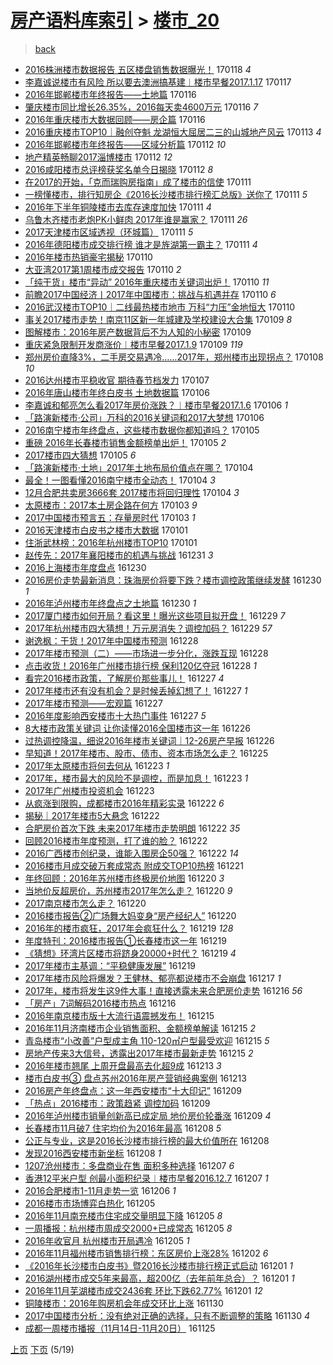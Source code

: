 [房产语料库索引](../../README.md)  > [楼市_20](楼市_20.md)
====
> [back](../README.md)

- [2016株洲楼市数据报告 五区楼盘销售数据曝光！](http://jkwz.applinzi.com/ittc/6924468717663814661.html#2016%E6%A0%AA%E6%B4%B2%E6%A5%BC%E5%B8%82%E6%95%B0%E6%8D%AE%E6%8A%A5%E5%91%8A+%E4%BA%94%E5%8C%BA%E6%A5%BC%E7%9B%98%E9%94%80%E5%94%AE%E6%95%B0%E6%8D%AE%E6%9B%9D%E5%85%89%EF%BC%81) 170118 *4* 
- [李嘉诚说楼市有风险 所以要去澳洲搞基建︱楼市早餐2017.1.17](http://jkwz.applinzi.com/ittc/6923984216525374469.html#%E6%9D%8E%E5%98%89%E8%AF%9A%E8%AF%B4%E6%A5%BC%E5%B8%82%E6%9C%89%E9%A3%8E%E9%99%A9+%E6%89%80%E4%BB%A5%E8%A6%81%E5%8E%BB%E6%BE%B3%E6%B4%B2%E6%90%9E%E5%9F%BA%E5%BB%BA%EF%B8%B1%E6%A5%BC%E5%B8%82%E6%97%A9%E9%A4%902017.1.17) 170117  
- [2016年邯郸楼市年终报告——土地篇](http://jkwz.applinzi.com/ittc/6923834401225180165.html#2016%E5%B9%B4%E9%82%AF%E9%83%B8%E6%A5%BC%E5%B8%82%E5%B9%B4%E7%BB%88%E6%8A%A5%E5%91%8A%E2%80%94%E2%80%94%E5%9C%9F%E5%9C%B0%E7%AF%87) 170116  
- [肇庆楼市同比增长26.35%，2016每天卖4600万元](http://jkwz.applinzi.com/ittc/6923804226143912964.html#%E8%82%87%E5%BA%86%E6%A5%BC%E5%B8%82%E5%90%8C%E6%AF%94%E5%A2%9E%E9%95%BF26.35%25%EF%BC%8C2016%E6%AF%8F%E5%A4%A9%E5%8D%964600%E4%B8%87%E5%85%83) 170116 *7* 
- [2016年重庆楼市大数据回顾——房企篇](http://jkwz.applinzi.com/ittc/6923786138065306629.html#2016%E5%B9%B4%E9%87%8D%E5%BA%86%E6%A5%BC%E5%B8%82%E5%A4%A7%E6%95%B0%E6%8D%AE%E5%9B%9E%E9%A1%BE%E2%80%94%E2%80%94%E6%88%BF%E4%BC%81%E7%AF%87) 170116  
- [2016重庆楼市TOP10｜融创夺魁 龙湖恒大屈居二三的山城地产风云](http://jkwz.applinzi.com/ittc/6922673502741332996.html#2016%E9%87%8D%E5%BA%86%E6%A5%BC%E5%B8%82TOP10%EF%BD%9C%E8%9E%8D%E5%88%9B%E5%A4%BA%E9%AD%81+%E9%BE%99%E6%B9%96%E6%81%92%E5%A4%A7%E5%B1%88%E5%B1%85%E4%BA%8C%E4%B8%89%E7%9A%84%E5%B1%B1%E5%9F%8E%E5%9C%B0%E4%BA%A7%E9%A3%8E%E4%BA%91) 170113 *4* 
- [2016年邯郸楼市年终报告——区域分析篇](http://jkwz.applinzi.com/ittc/6922324062461494277.html#2016%E5%B9%B4%E9%82%AF%E9%83%B8%E6%A5%BC%E5%B8%82%E5%B9%B4%E7%BB%88%E6%8A%A5%E5%91%8A%E2%80%94%E2%80%94%E5%8C%BA%E5%9F%9F%E5%88%86%E6%9E%90%E7%AF%87) 170112 *10* 
- [地产精英畅聊2017淄博楼市](http://jkwz.applinzi.com/ittc/6922203253994685444.html#%E5%9C%B0%E4%BA%A7%E7%B2%BE%E8%8B%B1%E7%95%85%E8%81%8A2017%E6%B7%84%E5%8D%9A%E6%A5%BC%E5%B8%82) 170112 *12* 
- [2016咸阳楼市总评榜获奖名单今日揭晓](http://jkwz.applinzi.com/ittc/6922107413057782788.html#2016%E5%92%B8%E9%98%B3%E6%A5%BC%E5%B8%82%E6%80%BB%E8%AF%84%E6%A6%9C%E8%8E%B7%E5%A5%96%E5%90%8D%E5%8D%95%E4%BB%8A%E6%97%A5%E6%8F%AD%E6%99%93) 170112 *8* 
- [在2017的开始，「克而瑞购房指南」成了楼市的信使](http://jkwz.applinzi.com/ittc/6921950481827234821.html#%E5%9C%A82017%E7%9A%84%E5%BC%80%E5%A7%8B%EF%BC%8C%E3%80%8C%E5%85%8B%E8%80%8C%E7%91%9E%E8%B4%AD%E6%88%BF%E6%8C%87%E5%8D%97%E3%80%8D%E6%88%90%E4%BA%86%E6%A5%BC%E5%B8%82%E7%9A%84%E4%BF%A1%E4%BD%BF) 170111  
- [一榜懂楼市，排行知房企《2016长沙楼市排行榜汇总版》送你了](http://jkwz.applinzi.com/ittc/6921936652137399300.html#%E4%B8%80%E6%A6%9C%E6%87%82%E6%A5%BC%E5%B8%82%EF%BC%8C%E6%8E%92%E8%A1%8C%E7%9F%A5%E6%88%BF%E4%BC%81%E3%80%8A2016%E9%95%BF%E6%B2%99%E6%A5%BC%E5%B8%82%E6%8E%92%E8%A1%8C%E6%A6%9C%E6%B1%87%E6%80%BB%E7%89%88%E3%80%8B%E9%80%81%E4%BD%A0%E4%BA%86) 170111 *5* 
- [2016年下半年铜陵楼市去库存速度加快](http://jkwz.applinzi.com/ittc/6921928109476807685.html#2016%E5%B9%B4%E4%B8%8B%E5%8D%8A%E5%B9%B4%E9%93%9C%E9%99%B5%E6%A5%BC%E5%B8%82%E5%8E%BB%E5%BA%93%E5%AD%98%E9%80%9F%E5%BA%A6%E5%8A%A0%E5%BF%AB) 170111 *4* 
- [乌鲁木齐楼市老炮PK小鲜肉 2017年谁是赢家？](http://jkwz.applinzi.com/ittc/6921904206478050309.html#%E4%B9%8C%E9%B2%81%E6%9C%A8%E9%BD%90%E6%A5%BC%E5%B8%82%E8%80%81%E7%82%AEPK%E5%B0%8F%E9%B2%9C%E8%82%89+2017%E5%B9%B4%E8%B0%81%E6%98%AF%E8%B5%A2%E5%AE%B6%EF%BC%9F) 170111 *26* 
- [2017天津楼市区域透视（环城篇）](http://jkwz.applinzi.com/ittc/6921835402616112132.html#2017%E5%A4%A9%E6%B4%A5%E6%A5%BC%E5%B8%82%E5%8C%BA%E5%9F%9F%E9%80%8F%E8%A7%86%EF%BC%88%E7%8E%AF%E5%9F%8E%E7%AF%87%EF%BC%89) 170111 *5* 
- [2016年德阳楼市成交排行榜 谁才是旌湖第一霸主？](http://jkwz.applinzi.com/ittc/6921796888423826436.html#2016%E5%B9%B4%E5%BE%B7%E9%98%B3%E6%A5%BC%E5%B8%82%E6%88%90%E4%BA%A4%E6%8E%92%E8%A1%8C%E6%A6%9C+%E8%B0%81%E6%89%8D%E6%98%AF%E6%97%8C%E6%B9%96%E7%AC%AC%E4%B8%80%E9%9C%B8%E4%B8%BB%EF%BC%9F) 170111 *4* 
- [2016年楼市热销豪宅揭秘](http://jkwz.applinzi.com/ittc/6921559866836780036.html#2016%E5%B9%B4%E6%A5%BC%E5%B8%82%E7%83%AD%E9%94%80%E8%B1%AA%E5%AE%85%E6%8F%AD%E7%A7%98) 170110  
- [大亚湾2017第1周楼市成交报告](http://jkwz.applinzi.com/ittc/6921559545150440453.html#%E5%A4%A7%E4%BA%9A%E6%B9%BE2017%E7%AC%AC1%E5%91%A8%E6%A5%BC%E5%B8%82%E6%88%90%E4%BA%A4%E6%8A%A5%E5%91%8A) 170110 *2* 
- [「纯干货」楼市“异动” 2016年重庆楼市关键词出炉！](http://jkwz.applinzi.com/ittc/6921480337694917636.html#%E3%80%8C%E7%BA%AF%E5%B9%B2%E8%B4%A7%E3%80%8D%E6%A5%BC%E5%B8%82%E2%80%9C%E5%BC%82%E5%8A%A8%E2%80%9D+2016%E5%B9%B4%E9%87%8D%E5%BA%86%E6%A5%BC%E5%B8%82%E5%85%B3%E9%94%AE%E8%AF%8D%E5%87%BA%E7%82%89%EF%BC%81) 170110 *11* 
- [前瞻2017中国经济丨2017年中国楼市：挑战与机遇并存](http://jkwz.applinzi.com/ittc/6921451263899468804.html#%E5%89%8D%E7%9E%BB2017%E4%B8%AD%E5%9B%BD%E7%BB%8F%E6%B5%8E%E4%B8%A82017%E5%B9%B4%E4%B8%AD%E5%9B%BD%E6%A5%BC%E5%B8%82%EF%BC%9A%E6%8C%91%E6%88%98%E4%B8%8E%E6%9C%BA%E9%81%87%E5%B9%B6%E5%AD%98) 170110 *6* 
- [2016武汉楼市TOP10｜二线最热楼市地市 万科“力压”金地恒大](http://jkwz.applinzi.com/ittc/6921296908814648324.html#2016%E6%AD%A6%E6%B1%89%E6%A5%BC%E5%B8%82TOP10%EF%BD%9C%E4%BA%8C%E7%BA%BF%E6%9C%80%E7%83%AD%E6%A5%BC%E5%B8%82%E5%9C%B0%E5%B8%82+%E4%B8%87%E7%A7%91%E2%80%9C%E5%8A%9B%E5%8E%8B%E2%80%9D%E9%87%91%E5%9C%B0%E6%81%92%E5%A4%A7) 170110  
- [事关2017楼市走势！南京11区新一年城建及学校建设大合集](http://jkwz.applinzi.com/ittc/6921250908364342277.html#%E4%BA%8B%E5%85%B32017%E6%A5%BC%E5%B8%82%E8%B5%B0%E5%8A%BF%EF%BC%81%E5%8D%97%E4%BA%AC11%E5%8C%BA%E6%96%B0%E4%B8%80%E5%B9%B4%E5%9F%8E%E5%BB%BA%E5%8F%8A%E5%AD%A6%E6%A0%A1%E5%BB%BA%E8%AE%BE%E5%A4%A7%E5%90%88%E9%9B%86) 170109 *8* 
- [图解楼市：2016年房产数据背后不为人知的小秘密](http://jkwz.applinzi.com/ittc/6921175728510206980.html#%E5%9B%BE%E8%A7%A3%E6%A5%BC%E5%B8%82%EF%BC%9A2016%E5%B9%B4%E6%88%BF%E4%BA%A7%E6%95%B0%E6%8D%AE%E8%83%8C%E5%90%8E%E4%B8%8D%E4%B8%BA%E4%BA%BA%E7%9F%A5%E7%9A%84%E5%B0%8F%E7%A7%98%E5%AF%86) 170109  
- [重庆紧急限制开发商涨价︱楼市早餐2017.1.9](http://jkwz.applinzi.com/ittc/6921018142649484292.html#%E9%87%8D%E5%BA%86%E7%B4%A7%E6%80%A5%E9%99%90%E5%88%B6%E5%BC%80%E5%8F%91%E5%95%86%E6%B6%A8%E4%BB%B7%EF%B8%B1%E6%A5%BC%E5%B8%82%E6%97%A9%E9%A4%902017.1.9) 170109 *119* 
- [郑州房价直降3%，二手房交易遇冷……2017年，郑州楼市出现拐点？](http://jkwz.applinzi.com/ittc/6920831749184816133.html#%E9%83%91%E5%B7%9E%E6%88%BF%E4%BB%B7%E7%9B%B4%E9%99%8D3%25%EF%BC%8C%E4%BA%8C%E6%89%8B%E6%88%BF%E4%BA%A4%E6%98%93%E9%81%87%E5%86%B7%E2%80%A6%E2%80%A62017%E5%B9%B4%EF%BC%8C%E9%83%91%E5%B7%9E%E6%A5%BC%E5%B8%82%E5%87%BA%E7%8E%B0%E6%8B%90%E7%82%B9%EF%BC%9F) 170108 *10* 
- [2016达州楼市平稳收官 期待春节档发力](http://jkwz.applinzi.com/ittc/6920419740853208068.html#2016%E8%BE%BE%E5%B7%9E%E6%A5%BC%E5%B8%82%E5%B9%B3%E7%A8%B3%E6%94%B6%E5%AE%98+%E6%9C%9F%E5%BE%85%E6%98%A5%E8%8A%82%E6%A1%A3%E5%8F%91%E5%8A%9B) 170107  
- [2016年唐山楼市年终白皮书 土地数据篇](http://jkwz.applinzi.com/ittc/6920149110840886276.html#2016%E5%B9%B4%E5%94%90%E5%B1%B1%E6%A5%BC%E5%B8%82%E5%B9%B4%E7%BB%88%E7%99%BD%E7%9A%AE%E4%B9%A6+%E5%9C%9F%E5%9C%B0%E6%95%B0%E6%8D%AE%E7%AF%87) 170106  
- [李嘉诚和郁亮怎么看2017年房价涨跌？︱楼市早餐2017.1.6](http://jkwz.applinzi.com/ittc/6920096021773550596.html#%E6%9D%8E%E5%98%89%E8%AF%9A%E5%92%8C%E9%83%81%E4%BA%AE%E6%80%8E%E4%B9%88%E7%9C%8B2017%E5%B9%B4%E6%88%BF%E4%BB%B7%E6%B6%A8%E8%B7%8C%EF%BC%9F%EF%B8%B1%E6%A5%BC%E5%B8%82%E6%97%A9%E9%A4%902017.1.6) 170106 *1* 
- [「路演新楼市·公司」万科的2016关键词和2017大梦想](http://jkwz.applinzi.com/ittc/6920092706616640516.html#%E3%80%8C%E8%B7%AF%E6%BC%94%E6%96%B0%E6%A5%BC%E5%B8%82%C2%B7%E5%85%AC%E5%8F%B8%E3%80%8D%E4%B8%87%E7%A7%91%E7%9A%842016%E5%85%B3%E9%94%AE%E8%AF%8D%E5%92%8C2017%E5%A4%A7%E6%A2%A6%E6%83%B3) 170106  
- [2016南宁楼市年终盘点，这些楼市数据你都知道吗？](http://jkwz.applinzi.com/ittc/6919710024757937156.html#2016%E5%8D%97%E5%AE%81%E6%A5%BC%E5%B8%82%E5%B9%B4%E7%BB%88%E7%9B%98%E7%82%B9%EF%BC%8C%E8%BF%99%E4%BA%9B%E6%A5%BC%E5%B8%82%E6%95%B0%E6%8D%AE%E4%BD%A0%E9%83%BD%E7%9F%A5%E9%81%93%E5%90%97%EF%BC%9F) 170105  
- [重磅 2016年长春楼市销售金额榜单出炉！](http://jkwz.applinzi.com/ittc/6919574187017765893.html#%E9%87%8D%E7%A3%85+2016%E5%B9%B4%E9%95%BF%E6%98%A5%E6%A5%BC%E5%B8%82%E9%94%80%E5%94%AE%E9%87%91%E9%A2%9D%E6%A6%9C%E5%8D%95%E5%87%BA%E7%82%89%EF%BC%81) 170105 *2* 
- [2017楼市四大猜想](http://jkwz.applinzi.com/ittc/6919467103601296389.html#2017%E6%A5%BC%E5%B8%82%E5%9B%9B%E5%A4%A7%E7%8C%9C%E6%83%B3) 170105 *6* 
- [「路演新楼市·土地」2017年土地布局价值点在哪？](http://jkwz.applinzi.com/ittc/6919424892239086596.html#%E3%80%8C%E8%B7%AF%E6%BC%94%E6%96%B0%E6%A5%BC%E5%B8%82%C2%B7%E5%9C%9F%E5%9C%B0%E3%80%8D2017%E5%B9%B4%E5%9C%9F%E5%9C%B0%E5%B8%83%E5%B1%80%E4%BB%B7%E5%80%BC%E7%82%B9%E5%9C%A8%E5%93%AA%EF%BC%9F) 170104  
- [最全！一图看懂2016南宁楼市全动态！](http://jkwz.applinzi.com/ittc/6919330540590466052.html#%E6%9C%80%E5%85%A8%EF%BC%81%E4%B8%80%E5%9B%BE%E7%9C%8B%E6%87%822016%E5%8D%97%E5%AE%81%E6%A5%BC%E5%B8%82%E5%85%A8%E5%8A%A8%E6%80%81%EF%BC%81) 170104 *3* 
- [12月合肥共卖房3666套 2017楼市将回归理性](http://jkwz.applinzi.com/ittc/6919317391485174789.html#12%E6%9C%88%E5%90%88%E8%82%A5%E5%85%B1%E5%8D%96%E6%88%BF3666%E5%A5%97+2017%E6%A5%BC%E5%B8%82%E5%B0%86%E5%9B%9E%E5%BD%92%E7%90%86%E6%80%A7) 170104 *3* 
- [太原楼市：2017本土房企路在何方](http://jkwz.applinzi.com/ittc/6914794216835515396.html#%E5%A4%AA%E5%8E%9F%E6%A5%BC%E5%B8%82%EF%BC%9A2017%E6%9C%AC%E5%9C%9F%E6%88%BF%E4%BC%81%E8%B7%AF%E5%9C%A8%E4%BD%95%E6%96%B9) 170103 *9* 
- [2017中国楼市预言五：存量房时代](http://jkwz.applinzi.com/ittc/6918872490284942340.html#2017%E4%B8%AD%E5%9B%BD%E6%A5%BC%E5%B8%82%E9%A2%84%E8%A8%80%E4%BA%94%EF%BC%9A%E5%AD%98%E9%87%8F%E6%88%BF%E6%97%B6%E4%BB%A3) 170103 *1* 
- [2016天津楼市白皮书之楼市大数据](http://jkwz.applinzi.com/ittc/6918097235777946629.html#2016%E5%A4%A9%E6%B4%A5%E6%A5%BC%E5%B8%82%E7%99%BD%E7%9A%AE%E4%B9%A6%E4%B9%8B%E6%A5%BC%E5%B8%82%E5%A4%A7%E6%95%B0%E6%8D%AE) 170101  
- [住浙武林榜：2016年杭州楼市TOP10](http://jkwz.applinzi.com/ittc/6917989438448993284.html#%E4%BD%8F%E6%B5%99%E6%AD%A6%E6%9E%97%E6%A6%9C%EF%BC%9A2016%E5%B9%B4%E6%9D%AD%E5%B7%9E%E6%A5%BC%E5%B8%82TOP10) 170101  
- [赵传先：2017年襄阳楼市的机遇与挑战](http://jkwz.applinzi.com/ittc/6917850382931067908.html#%E8%B5%B5%E4%BC%A0%E5%85%88%EF%BC%9A2017%E5%B9%B4%E8%A5%84%E9%98%B3%E6%A5%BC%E5%B8%82%E7%9A%84%E6%9C%BA%E9%81%87%E4%B8%8E%E6%8C%91%E6%88%98) 161231 *3* 
- [2016上海楼市年度盘点](http://jkwz.applinzi.com/ittc/6917482839590568965.html#2016%E4%B8%8A%E6%B5%B7%E6%A5%BC%E5%B8%82%E5%B9%B4%E5%BA%A6%E7%9B%98%E7%82%B9) 161230  
- [2016房价走势最新消息：珠海房价将要下跌？楼市调控政策继续发酵](http://jkwz.applinzi.com/ittc/6917460415331435524.html#2016%E6%88%BF%E4%BB%B7%E8%B5%B0%E5%8A%BF%E6%9C%80%E6%96%B0%E6%B6%88%E6%81%AF%EF%BC%9A%E7%8F%A0%E6%B5%B7%E6%88%BF%E4%BB%B7%E5%B0%86%E8%A6%81%E4%B8%8B%E8%B7%8C%EF%BC%9F%E6%A5%BC%E5%B8%82%E8%B0%83%E6%8E%A7%E6%94%BF%E7%AD%96%E7%BB%A7%E7%BB%AD%E5%8F%91%E9%85%B5) 161230 *1* 
- [2016年泸州楼市年终盘点之土地篇](http://jkwz.applinzi.com/ittc/6917457367754343429.html#2016%E5%B9%B4%E6%B3%B8%E5%B7%9E%E6%A5%BC%E5%B8%82%E5%B9%B4%E7%BB%88%E7%9B%98%E7%82%B9%E4%B9%8B%E5%9C%9F%E5%9C%B0%E7%AF%87) 161230 *1* 
- [2017厦门楼市如何开局 ? 看这里！曝光这些项目拟开盘！](http://jkwz.applinzi.com/ittc/6916975605441889284.html#2017%E5%8E%A6%E9%97%A8%E6%A5%BC%E5%B8%82%E5%A6%82%E4%BD%95%E5%BC%80%E5%B1%80+%3F+%E7%9C%8B%E8%BF%99%E9%87%8C%EF%BC%81%E6%9B%9D%E5%85%89%E8%BF%99%E4%BA%9B%E9%A1%B9%E7%9B%AE%E6%8B%9F%E5%BC%80%E7%9B%98%EF%BC%81) 161229 *7* 
- [2017年杭州楼市四大猜想！万元房消失？调控加码？](http://jkwz.applinzi.com/ittc/6916966858304783364.html#2017%E5%B9%B4%E6%9D%AD%E5%B7%9E%E6%A5%BC%E5%B8%82%E5%9B%9B%E5%A4%A7%E7%8C%9C%E6%83%B3%EF%BC%81%E4%B8%87%E5%85%83%E6%88%BF%E6%B6%88%E5%A4%B1%EF%BC%9F%E8%B0%83%E6%8E%A7%E5%8A%A0%E7%A0%81%EF%BC%9F) 161229 *57* 
- [谢逸枫：干货！2017年中国楼市预测](http://jkwz.applinzi.com/ittc/6916824122461258757.html#%E8%B0%A2%E9%80%B8%E6%9E%AB%EF%BC%9A%E5%B9%B2%E8%B4%A7%EF%BC%812017%E5%B9%B4%E4%B8%AD%E5%9B%BD%E6%A5%BC%E5%B8%82%E9%A2%84%E6%B5%8B) 161228  
- [2017年楼市预测（二）——市场进一步分化，涨跌互现](http://jkwz.applinzi.com/ittc/6916692751273165829.html#2017%E5%B9%B4%E6%A5%BC%E5%B8%82%E9%A2%84%E6%B5%8B%EF%BC%88%E4%BA%8C%EF%BC%89%E2%80%94%E2%80%94%E5%B8%82%E5%9C%BA%E8%BF%9B%E4%B8%80%E6%AD%A5%E5%88%86%E5%8C%96%EF%BC%8C%E6%B6%A8%E8%B7%8C%E4%BA%92%E7%8E%B0) 161228  
- [点击收货！2016年广州楼市排行榜 保利120亿夺冠](http://jkwz.applinzi.com/ittc/6916614644616922117.html#%E7%82%B9%E5%87%BB%E6%94%B6%E8%B4%A7%EF%BC%812016%E5%B9%B4%E5%B9%BF%E5%B7%9E%E6%A5%BC%E5%B8%82%E6%8E%92%E8%A1%8C%E6%A6%9C+%E4%BF%9D%E5%88%A9120%E4%BA%BF%E5%A4%BA%E5%86%A0) 161228 *1* 
- [看完2016楼市政策，了解房价那些事儿！](http://jkwz.applinzi.com/ittc/6916260832400114693.html#%E7%9C%8B%E5%AE%8C2016%E6%A5%BC%E5%B8%82%E6%94%BF%E7%AD%96%EF%BC%8C%E4%BA%86%E8%A7%A3%E6%88%BF%E4%BB%B7%E9%82%A3%E4%BA%9B%E4%BA%8B%E5%84%BF%EF%BC%81) 161227 *4* 
- [2017年楼市还有没有机会？是时候丢掉幻想了！](http://jkwz.applinzi.com/ittc/6916239816831534085.html#2017%E5%B9%B4%E6%A5%BC%E5%B8%82%E8%BF%98%E6%9C%89%E6%B2%A1%E6%9C%89%E6%9C%BA%E4%BC%9A%EF%BC%9F%E6%98%AF%E6%97%B6%E5%80%99%E4%B8%A2%E6%8E%89%E5%B9%BB%E6%83%B3%E4%BA%86%EF%BC%81) 161227 *1* 
- [2017年楼市预测——宏观篇](http://jkwz.applinzi.com/ittc/6916233252003382276.html#2017%E5%B9%B4%E6%A5%BC%E5%B8%82%E9%A2%84%E6%B5%8B%E2%80%94%E2%80%94%E5%AE%8F%E8%A7%82%E7%AF%87) 161227  
- [2016年度影响西安楼市十大热门事件](http://jkwz.applinzi.com/ittc/6916226502344836100.html#2016%E5%B9%B4%E5%BA%A6%E5%BD%B1%E5%93%8D%E8%A5%BF%E5%AE%89%E6%A5%BC%E5%B8%82%E5%8D%81%E5%A4%A7%E7%83%AD%E9%97%A8%E4%BA%8B%E4%BB%B6) 161227 *5* 
- [8大楼市政策关键词 让你读懂2016全国楼市这一年](http://jkwz.applinzi.com/ittc/6915892861995582469.html#8%E5%A4%A7%E6%A5%BC%E5%B8%82%E6%94%BF%E7%AD%96%E5%85%B3%E9%94%AE%E8%AF%8D+%E8%AE%A9%E4%BD%A0%E8%AF%BB%E6%87%822016%E5%85%A8%E5%9B%BD%E6%A5%BC%E5%B8%82%E8%BF%99%E4%B8%80%E5%B9%B4) 161226  
- [过热调控降温，细说2016年楼市关键词｜12-26房产早报](http://jkwz.applinzi.com/ittc/6915881235598803973.html#%E8%BF%87%E7%83%AD%E8%B0%83%E6%8E%A7%E9%99%8D%E6%B8%A9%EF%BC%8C%E7%BB%86%E8%AF%B42016%E5%B9%B4%E6%A5%BC%E5%B8%82%E5%85%B3%E9%94%AE%E8%AF%8D%EF%BD%9C12-26%E6%88%BF%E4%BA%A7%E6%97%A9%E6%8A%A5) 161226  
- [早知道！2017年楼市、股市、债市、资本市场怎么走？](http://jkwz.applinzi.com/ittc/6915638364350186500.html#%E6%97%A9%E7%9F%A5%E9%81%93%EF%BC%812017%E5%B9%B4%E6%A5%BC%E5%B8%82%E3%80%81%E8%82%A1%E5%B8%82%E3%80%81%E5%80%BA%E5%B8%82%E3%80%81%E8%B5%84%E6%9C%AC%E5%B8%82%E5%9C%BA%E6%80%8E%E4%B9%88%E8%B5%B0%EF%BC%9F) 161225  
- [2017年太原楼市将何去何从](http://jkwz.applinzi.com/ittc/6914748888153326597.html#2017%E5%B9%B4%E5%A4%AA%E5%8E%9F%E6%A5%BC%E5%B8%82%E5%B0%86%E4%BD%95%E5%8E%BB%E4%BD%95%E4%BB%8E) 161223 *1* 
- [2017年，楼市最大的风险不是调控，而是加息！](http://jkwz.applinzi.com/ittc/6914856976835412997.html#2017%E5%B9%B4%EF%BC%8C%E6%A5%BC%E5%B8%82%E6%9C%80%E5%A4%A7%E7%9A%84%E9%A3%8E%E9%99%A9%E4%B8%8D%E6%98%AF%E8%B0%83%E6%8E%A7%EF%BC%8C%E8%80%8C%E6%98%AF%E5%8A%A0%E6%81%AF%EF%BC%81) 161223 *1* 
- [2017年广州楼市投资机会](http://jkwz.applinzi.com/ittc/6914798592996148229.html#2017%E5%B9%B4%E5%B9%BF%E5%B7%9E%E6%A5%BC%E5%B8%82%E6%8A%95%E8%B5%84%E6%9C%BA%E4%BC%9A) 161223  
- [从疯涨到限购，成都楼市2016年精彩实录](http://jkwz.applinzi.com/ittc/6914518928574645253.html#%E4%BB%8E%E7%96%AF%E6%B6%A8%E5%88%B0%E9%99%90%E8%B4%AD%EF%BC%8C%E6%88%90%E9%83%BD%E6%A5%BC%E5%B8%822016%E5%B9%B4%E7%B2%BE%E5%BD%A9%E5%AE%9E%E5%BD%95) 161222 *6* 
- [揭秘｜2017年楼市5大悬念](http://jkwz.applinzi.com/ittc/6914501340968780805.html#%E6%8F%AD%E7%A7%98%EF%BD%9C2017%E5%B9%B4%E6%A5%BC%E5%B8%825%E5%A4%A7%E6%82%AC%E5%BF%B5) 161222  
- [合肥房价首次下跌 未来2017年楼市走势明朗](http://jkwz.applinzi.com/ittc/6914459357923509253.html#%E5%90%88%E8%82%A5%E6%88%BF%E4%BB%B7%E9%A6%96%E6%AC%A1%E4%B8%8B%E8%B7%8C+%E6%9C%AA%E6%9D%A52017%E5%B9%B4%E6%A5%BC%E5%B8%82%E8%B5%B0%E5%8A%BF%E6%98%8E%E6%9C%97) 161222 *35* 
- [回顾2016楼市年度预测，打了谁的脸？](http://jkwz.applinzi.com/ittc/6914404992151979012.html#%E5%9B%9E%E9%A1%BE2016%E6%A5%BC%E5%B8%82%E5%B9%B4%E5%BA%A6%E9%A2%84%E6%B5%8B%EF%BC%8C%E6%89%93%E4%BA%86%E8%B0%81%E7%9A%84%E8%84%B8%EF%BC%9F) 161222  
- [2016广西楼市创纪录，谁能入围房企50强？](http://jkwz.applinzi.com/ittc/6914392530228872196.html#2016%E5%B9%BF%E8%A5%BF%E6%A5%BC%E5%B8%82%E5%88%9B%E7%BA%AA%E5%BD%95%EF%BC%8C%E8%B0%81%E8%83%BD%E5%85%A5%E5%9B%B4%E6%88%BF%E4%BC%8150%E5%BC%BA%EF%BC%9F) 161222 *14* 
- [2016楼市月成交破万套成常态 附成交TOP10热榜](http://jkwz.applinzi.com/ittc/6914018122725327877.html#2016%E6%A5%BC%E5%B8%82%E6%9C%88%E6%88%90%E4%BA%A4%E7%A0%B4%E4%B8%87%E5%A5%97%E6%88%90%E5%B8%B8%E6%80%81+%E9%99%84%E6%88%90%E4%BA%A4TOP10%E7%83%AD%E6%A6%9C) 161221  
- [年终回顾：2016年苏州楼市终极房价地图](http://jkwz.applinzi.com/ittc/6913794431093572612.html#%E5%B9%B4%E7%BB%88%E5%9B%9E%E9%A1%BE%EF%BC%9A2016%E5%B9%B4%E8%8B%8F%E5%B7%9E%E6%A5%BC%E5%B8%82%E7%BB%88%E6%9E%81%E6%88%BF%E4%BB%B7%E5%9C%B0%E5%9B%BE) 161220 *3* 
- [当地价反超房价，苏州楼市2017年怎么走？](http://jkwz.applinzi.com/ittc/6913738510132839428.html#%E5%BD%93%E5%9C%B0%E4%BB%B7%E5%8F%8D%E8%B6%85%E6%88%BF%E4%BB%B7%EF%BC%8C%E8%8B%8F%E5%B7%9E%E6%A5%BC%E5%B8%822017%E5%B9%B4%E6%80%8E%E4%B9%88%E8%B5%B0%EF%BC%9F) 161220 *9* 
- [2017南京楼市怎么走？](http://jkwz.applinzi.com/ittc/6913658919028524036.html#2017%E5%8D%97%E4%BA%AC%E6%A5%BC%E5%B8%82%E6%80%8E%E4%B9%88%E8%B5%B0%EF%BC%9F) 161220  
- [2016楼市报告②广场舞大妈变身“房产经纪人”](http://jkwz.applinzi.com/ittc/6913636087355671557.html#2016%E6%A5%BC%E5%B8%82%E6%8A%A5%E5%91%8A%E2%91%A1%E5%B9%BF%E5%9C%BA%E8%88%9E%E5%A4%A7%E5%A6%88%E5%8F%98%E8%BA%AB%E2%80%9C%E6%88%BF%E4%BA%A7%E7%BB%8F%E7%BA%AA%E4%BA%BA%E2%80%9D) 161220  
- [2016年的楼市疯狂，2017年会疯狂什么？](http://jkwz.applinzi.com/ittc/6913467389038822404.html#2016%E5%B9%B4%E7%9A%84%E6%A5%BC%E5%B8%82%E7%96%AF%E7%8B%82%EF%BC%8C2017%E5%B9%B4%E4%BC%9A%E7%96%AF%E7%8B%82%E4%BB%80%E4%B9%88%EF%BC%9F) 161219 *128* 
- [年度特刊：2016楼市报告①长春楼市这一年](http://jkwz.applinzi.com/ittc/6913357674644505605.html#%E5%B9%B4%E5%BA%A6%E7%89%B9%E5%88%8A%EF%BC%9A2016%E6%A5%BC%E5%B8%82%E6%8A%A5%E5%91%8A%E2%91%A0%E9%95%BF%E6%98%A5%E6%A5%BC%E5%B8%82%E8%BF%99%E4%B8%80%E5%B9%B4) 161219  
- [《猜想》环湾片区楼市将跻身20000+时代？](http://jkwz.applinzi.com/ittc/6913352100510958597.html#%E3%80%8A%E7%8C%9C%E6%83%B3%E3%80%8B%E7%8E%AF%E6%B9%BE%E7%89%87%E5%8C%BA%E6%A5%BC%E5%B8%82%E5%B0%86%E8%B7%BB%E8%BA%AB20000%2B%E6%97%B6%E4%BB%A3%EF%BC%9F) 161219 *4* 
- [2017年楼市主基调：“平稳健康发展”](http://jkwz.applinzi.com/ittc/6913304255690966021.html#2017%E5%B9%B4%E6%A5%BC%E5%B8%82%E4%B8%BB%E5%9F%BA%E8%B0%83%EF%BC%9A%E2%80%9C%E5%B9%B3%E7%A8%B3%E5%81%A5%E5%BA%B7%E5%8F%91%E5%B1%95%E2%80%9D) 161219  
- [2017年楼市风险将爆发？王健林、郁亮都说楼市不会崩盘](http://jkwz.applinzi.com/ittc/6912353003264017413.html#2017%E5%B9%B4%E6%A5%BC%E5%B8%82%E9%A3%8E%E9%99%A9%E5%B0%86%E7%88%86%E5%8F%91%EF%BC%9F%E7%8E%8B%E5%81%A5%E6%9E%97%E3%80%81%E9%83%81%E4%BA%AE%E9%83%BD%E8%AF%B4%E6%A5%BC%E5%B8%82%E4%B8%8D%E4%BC%9A%E5%B4%A9%E7%9B%98) 161217 *1* 
- [2017年，楼市将发生这9件大事！直接透露未来合肥房价走势](http://jkwz.applinzi.com/ittc/6912281946746258436.html#2017%E5%B9%B4%EF%BC%8C%E6%A5%BC%E5%B8%82%E5%B0%86%E5%8F%91%E7%94%9F%E8%BF%999%E4%BB%B6%E5%A4%A7%E4%BA%8B%EF%BC%81%E7%9B%B4%E6%8E%A5%E9%80%8F%E9%9C%B2%E6%9C%AA%E6%9D%A5%E5%90%88%E8%82%A5%E6%88%BF%E4%BB%B7%E8%B5%B0%E5%8A%BF) 161216 *56* 
- [「房产」7词解码2016楼市热点](http://jkwz.applinzi.com/ittc/6912269779854689284.html#%E3%80%8C%E6%88%BF%E4%BA%A7%E3%80%8D7%E8%AF%8D%E8%A7%A3%E7%A0%812016%E6%A5%BC%E5%B8%82%E7%83%AD%E7%82%B9) 161216  
- [2016年南京楼市版十大流行语震撼发布！](http://jkwz.applinzi.com/ittc/6911986087999570948.html#2016%E5%B9%B4%E5%8D%97%E4%BA%AC%E6%A5%BC%E5%B8%82%E7%89%88%E5%8D%81%E5%A4%A7%E6%B5%81%E8%A1%8C%E8%AF%AD%E9%9C%87%E6%92%BC%E5%8F%91%E5%B8%83%EF%BC%81) 161215  
- [2016年11月济南楼市企业销售面积、金额榜单解读](http://jkwz.applinzi.com/ittc/6911783032150557701.html#2016%E5%B9%B411%E6%9C%88%E6%B5%8E%E5%8D%97%E6%A5%BC%E5%B8%82%E4%BC%81%E4%B8%9A%E9%94%80%E5%94%AE%E9%9D%A2%E7%A7%AF%E3%80%81%E9%87%91%E9%A2%9D%E6%A6%9C%E5%8D%95%E8%A7%A3%E8%AF%BB) 161215 *2* 
- [青岛楼市“小改善”户型成主角 110-120㎡户型最受欢迎](http://jkwz.applinzi.com/ittc/6911750822697632772.html#%E9%9D%92%E5%B2%9B%E6%A5%BC%E5%B8%82%E2%80%9C%E5%B0%8F%E6%94%B9%E5%96%84%E2%80%9D%E6%88%B7%E5%9E%8B%E6%88%90%E4%B8%BB%E8%A7%92+110-120%E3%8E%A1%E6%88%B7%E5%9E%8B%E6%9C%80%E5%8F%97%E6%AC%A2%E8%BF%8E) 161215 *5* 
- [房地产传来3大信号，透露出2017年楼市最新走势](http://jkwz.applinzi.com/ittc/6911567376121594885.html#%E6%88%BF%E5%9C%B0%E4%BA%A7%E4%BC%A0%E6%9D%A53%E5%A4%A7%E4%BF%A1%E5%8F%B7%EF%BC%8C%E9%80%8F%E9%9C%B2%E5%87%BA2017%E5%B9%B4%E6%A5%BC%E5%B8%82%E6%9C%80%E6%96%B0%E8%B5%B0%E5%8A%BF) 161215 *2* 
- [2016年楼市翘尾 上周开盘最高去化超9成](http://jkwz.applinzi.com/ittc/6911056606925423621.html#2016%E5%B9%B4%E6%A5%BC%E5%B8%82%E7%BF%98%E5%B0%BE+%E4%B8%8A%E5%91%A8%E5%BC%80%E7%9B%98%E6%9C%80%E9%AB%98%E5%8E%BB%E5%8C%96%E8%B6%859%E6%88%90) 161213 *3* 
- [楼市白皮书③ 盘点苏州2016年房产营销经典案例](http://jkwz.applinzi.com/ittc/6911046851158868997.html#%E6%A5%BC%E5%B8%82%E7%99%BD%E7%9A%AE%E4%B9%A6%E2%91%A2+%E7%9B%98%E7%82%B9%E8%8B%8F%E5%B7%9E2016%E5%B9%B4%E6%88%BF%E4%BA%A7%E8%90%A5%E9%94%80%E7%BB%8F%E5%85%B8%E6%A1%88%E4%BE%8B) 161213  
- [2016房产年终盘点：这一年西安楼市“十大印记”](http://jkwz.applinzi.com/ittc/6909675198206182405.html#2016%E6%88%BF%E4%BA%A7%E5%B9%B4%E7%BB%88%E7%9B%98%E7%82%B9%EF%BC%9A%E8%BF%99%E4%B8%80%E5%B9%B4%E8%A5%BF%E5%AE%89%E6%A5%BC%E5%B8%82%E2%80%9C%E5%8D%81%E5%A4%A7%E5%8D%B0%E8%AE%B0%E2%80%9D) 161209  
- [「热点」2016楼市：政策趋紧 调控加码](http://jkwz.applinzi.com/ittc/6909670712658101253.html#%E3%80%8C%E7%83%AD%E7%82%B9%E3%80%8D2016%E6%A5%BC%E5%B8%82%EF%BC%9A%E6%94%BF%E7%AD%96%E8%B6%8B%E7%B4%A7+%E8%B0%83%E6%8E%A7%E5%8A%A0%E7%A0%81) 161209  
- [2016年泸州楼市销量创新高已成定局 地价房价轮番涨](http://jkwz.applinzi.com/ittc/6909559779881387012.html#2016%E5%B9%B4%E6%B3%B8%E5%B7%9E%E6%A5%BC%E5%B8%82%E9%94%80%E9%87%8F%E5%88%9B%E6%96%B0%E9%AB%98%E5%B7%B2%E6%88%90%E5%AE%9A%E5%B1%80+%E5%9C%B0%E4%BB%B7%E6%88%BF%E4%BB%B7%E8%BD%AE%E7%95%AA%E6%B6%A8) 161209 *4* 
- [长春楼市11月破7 住宅均价为2016年最高](http://jkwz.applinzi.com/ittc/6909320472641930245.html#%E9%95%BF%E6%98%A5%E6%A5%BC%E5%B8%8211%E6%9C%88%E7%A0%B47+%E4%BD%8F%E5%AE%85%E5%9D%87%E4%BB%B7%E4%B8%BA2016%E5%B9%B4%E6%9C%80%E9%AB%98) 161208 *5* 
- [公正与专业，这是2016长沙楼市排行榜的最大价值所在](http://jkwz.applinzi.com/ittc/6909178965830140932.html#%E5%85%AC%E6%AD%A3%E4%B8%8E%E4%B8%93%E4%B8%9A%EF%BC%8C%E8%BF%99%E6%98%AF2016%E9%95%BF%E6%B2%99%E6%A5%BC%E5%B8%82%E6%8E%92%E8%A1%8C%E6%A6%9C%E7%9A%84%E6%9C%80%E5%A4%A7%E4%BB%B7%E5%80%BC%E6%89%80%E5%9C%A8) 161208  
- [发现2016西安楼市新坐标](http://jkwz.applinzi.com/ittc/6909129217580467204.html#%E5%8F%91%E7%8E%B02016%E8%A5%BF%E5%AE%89%E6%A5%BC%E5%B8%82%E6%96%B0%E5%9D%90%E6%A0%87) 161208 *1* 
- [1207沧州楼市：多盘商业在售 面积多种选择](http://jkwz.applinzi.com/ittc/6908934004278821893.html#1207%E6%B2%A7%E5%B7%9E%E6%A5%BC%E5%B8%82%EF%BC%9A%E5%A4%9A%E7%9B%98%E5%95%86%E4%B8%9A%E5%9C%A8%E5%94%AE+%E9%9D%A2%E7%A7%AF%E5%A4%9A%E7%A7%8D%E9%80%89%E6%8B%A9) 161207 *6* 
- [香港12平米户型 创最小面积纪录︱楼市早餐2016.12.7](http://jkwz.applinzi.com/ittc/6908777272156095492.html#%E9%A6%99%E6%B8%AF12%E5%B9%B3%E7%B1%B3%E6%88%B7%E5%9E%8B+%E5%88%9B%E6%9C%80%E5%B0%8F%E9%9D%A2%E7%A7%AF%E7%BA%AA%E5%BD%95%EF%B8%B1%E6%A5%BC%E5%B8%82%E6%97%A9%E9%A4%902016.12.7) 161207 *1* 
- [2016合肥楼市1-11月走势一览](http://jkwz.applinzi.com/ittc/6908441708282250245.html#2016%E5%90%88%E8%82%A5%E6%A5%BC%E5%B8%821-11%E6%9C%88%E8%B5%B0%E5%8A%BF%E4%B8%80%E8%A7%88) 161206 *1* 
- [2016楼市市场博弈白热化](http://jkwz.applinzi.com/ittc/6908256410642416644.html#2016%E6%A5%BC%E5%B8%82%E5%B8%82%E5%9C%BA%E5%8D%9A%E5%BC%88%E7%99%BD%E7%83%AD%E5%8C%96) 161205  
- [2016年11月南充楼市住宅成交量明显下降](http://jkwz.applinzi.com/ittc/6908185128840201220.html#2016%E5%B9%B411%E6%9C%88%E5%8D%97%E5%85%85%E6%A5%BC%E5%B8%82%E4%BD%8F%E5%AE%85%E6%88%90%E4%BA%A4%E9%87%8F%E6%98%8E%E6%98%BE%E4%B8%8B%E9%99%8D) 161205 *8* 
- [一周播报：杭州楼市周成交2000+已成常态](http://jkwz.applinzi.com/ittc/6908072871959462917.html#%E4%B8%80%E5%91%A8%E6%92%AD%E6%8A%A5%EF%BC%9A%E6%9D%AD%E5%B7%9E%E6%A5%BC%E5%B8%82%E5%91%A8%E6%88%90%E4%BA%A42000%2B%E5%B7%B2%E6%88%90%E5%B8%B8%E6%80%81) 161205 *8* 
- [2016年收官月 杭州楼市开局遇冷](http://jkwz.applinzi.com/ittc/6908056359945110533.html#2016%E5%B9%B4%E6%94%B6%E5%AE%98%E6%9C%88+%E6%9D%AD%E5%B7%9E%E6%A5%BC%E5%B8%82%E5%BC%80%E5%B1%80%E9%81%87%E5%86%B7) 161205 *1* 
- [2016年11月福州楼市销售排行榜：东区房价上涨28%](http://jkwz.applinzi.com/ittc/6906975471907898372.html#2016%E5%B9%B411%E6%9C%88%E7%A6%8F%E5%B7%9E%E6%A5%BC%E5%B8%82%E9%94%80%E5%94%AE%E6%8E%92%E8%A1%8C%E6%A6%9C%EF%BC%9A%E4%B8%9C%E5%8C%BA%E6%88%BF%E4%BB%B7%E4%B8%8A%E6%B6%A828%25) 161202 *6* 
- [《2016年长沙楼市白皮书》暨2016长沙楼市排行榜正式启动](http://jkwz.applinzi.com/ittc/6906613182310646788.html#%E3%80%8A2016%E5%B9%B4%E9%95%BF%E6%B2%99%E6%A5%BC%E5%B8%82%E7%99%BD%E7%9A%AE%E4%B9%A6%E3%80%8B%E6%9A%A82016%E9%95%BF%E6%B2%99%E6%A5%BC%E5%B8%82%E6%8E%92%E8%A1%8C%E6%A6%9C%E6%AD%A3%E5%BC%8F%E5%90%AF%E5%8A%A8) 161201 *1* 
- [2016湖州楼市成交5年来最高，超200亿（去年前年总合）？](http://jkwz.applinzi.com/ittc/6906611827483345925.html#2016%E6%B9%96%E5%B7%9E%E6%A5%BC%E5%B8%82%E6%88%90%E4%BA%A45%E5%B9%B4%E6%9D%A5%E6%9C%80%E9%AB%98%EF%BC%8C%E8%B6%85200%E4%BA%BF%EF%BC%88%E5%8E%BB%E5%B9%B4%E5%89%8D%E5%B9%B4%E6%80%BB%E5%90%88%EF%BC%89%EF%BC%9F) 161201 *1* 
- [2016年11月芜湖楼市成交2436套 环比下跌62.77%](http://jkwz.applinzi.com/ittc/6906577448186954757.html#2016%E5%B9%B411%E6%9C%88%E8%8A%9C%E6%B9%96%E6%A5%BC%E5%B8%82%E6%88%90%E4%BA%A42436%E5%A5%97+%E7%8E%AF%E6%AF%94%E4%B8%8B%E8%B7%8C62.77%25) 161201 *12* 
- [铜陵楼市：2016年购房机会年成交环比上涨](http://jkwz.applinzi.com/ittc/6906335837649634308.html#%E9%93%9C%E9%99%B5%E6%A5%BC%E5%B8%82%EF%BC%9A2016%E5%B9%B4%E8%B4%AD%E6%88%BF%E6%9C%BA%E4%BC%9A%E5%B9%B4%E6%88%90%E4%BA%A4%E7%8E%AF%E6%AF%94%E4%B8%8A%E6%B6%A8) 161130  
- [2017中国楼市分析：没有绝对正确的选择，只有不断调整的策略](http://jkwz.applinzi.com/ittc/6906321031051871236.html#2017%E4%B8%AD%E5%9B%BD%E6%A5%BC%E5%B8%82%E5%88%86%E6%9E%90%EF%BC%9A%E6%B2%A1%E6%9C%89%E7%BB%9D%E5%AF%B9%E6%AD%A3%E7%A1%AE%E7%9A%84%E9%80%89%E6%8B%A9%EF%BC%8C%E5%8F%AA%E6%9C%89%E4%B8%8D%E6%96%AD%E8%B0%83%E6%95%B4%E7%9A%84%E7%AD%96%E7%95%A5) 161130 *4* 
- [成都一周楼市播报（11月14日-11月20日）](http://jkwz.applinzi.com/ittc/6904444419091989509.html#%E6%88%90%E9%83%BD%E4%B8%80%E5%91%A8%E6%A5%BC%E5%B8%82%E6%92%AD%E6%8A%A5%EF%BC%8811%E6%9C%8814%E6%97%A5-11%E6%9C%8820%E6%97%A5%EF%BC%89) 161125  


 [上页](楼市_206.md) [下页](楼市_204.md)          (5/19)